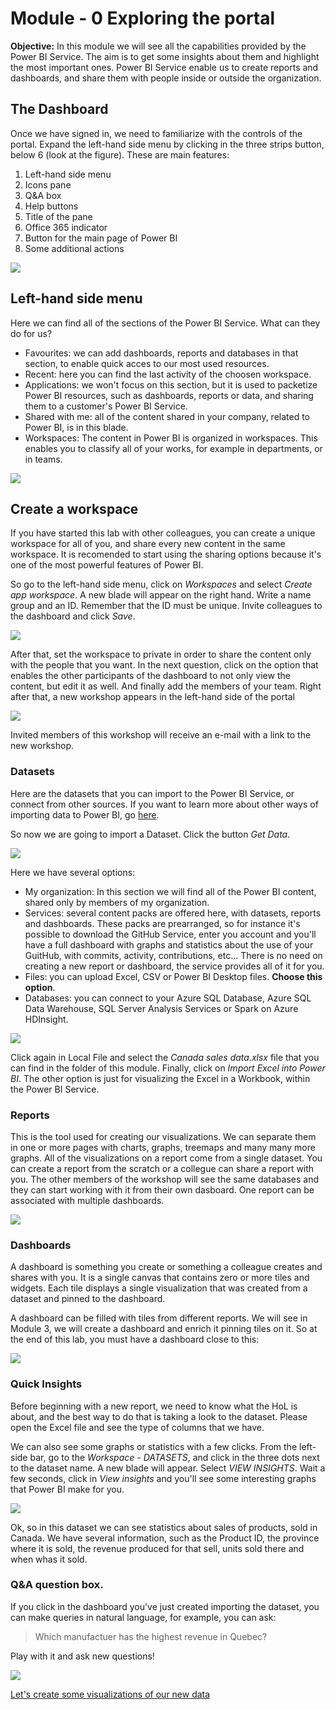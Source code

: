 # Module - 0 Exploring the portal
**Objective:** In this module we will see all the capabilities provided by the Power BI Service. The aim is to get some insights about them and highlight the most important ones. Power BI Service enable us to create reports and dashboards, and share them with people inside or outside the organization.

## The Dashboard

Once we have signed in, we need to familiarize with the controls of the portal. Expand the left-hand side menu by clicking in the three strips button, below 6 (look at the figure). These are main features:

1) Left-hand side menu
2) Icons pane
3) Q&A box
4) Help buttons
5) Title of the pane
6) Office 365 indicator
7) Button for the main page of Power BI
8) Some additional actions

 ![](/Module%200%20-%20Exploring%20the%20portal/Images/theDashboard.png)


## Left-hand side menu
Here we can find all of the sections of the Power BI Service. What can they do for us?
* Favourites: we can add dashboards, reports and databases in that section, to enable quick acces to our most used resources.
* Recent: here you can find the last activity of the choosen workspace.
* Applications: we won't focus on this section, but it is used to packetize Power BI resources, such as dashboards, reports or data, and sharing them to a customer's Power BI Service.
* Shared with me: all of the content shared in your company, related to Power BI, is in this blade.
* Workspaces: The content in Power BI is organized in workspaces. This enables you to classify all of your works, for example in departments, or in teams.


 ![](/Module%200%20-%20Exploring%20the%20portal/Images/workspaces.png)



## Create a workspace
If you have started this lab with other colleagues, you can create a unique workspace for all of you, and share every new content in the same workspace. It is recomended to start using the sharing options because it's one of the most powerful features of Power BI.

So go to the left-hand side menu, click on *Workspaces* and select *Create app workspace*. A new blade will appear on the right hand. Write a name group and an ID. Remember that the ID must be unique. Invite colleagues to the dashboard and click *Save*.

![](/Module%200%20-%20Exploring%20the%20portal/Images/creatingWorkspace.png)
 
After that, set the workspace to private in order to share the content only with the people that you want. In the next question, click on the option that enables the other participants of the dashboard to not only view the content, but edit it as well.
And finally add the members of your team. Right after that, a new workshop appears in the left-hand side of the portal

![](/Module%200%20-%20Exploring%20the%20portal/Images/createdWorkspace.png)

Invited members of this workshop will receive an e-mail with a link to the new workshop.

### Datasets
Here are the datasets that you can import to the Power BI Service, or connect from other sources. If you want to learn more about other ways of importing data to Power BI, go [here](https://powerbi.microsoft.com/en-us/documentation/powerbi-service-get-data/).

So now we are going to import a Dataset. Click the button *Get Data*.

![](/Module%200%20-%20Exploring%20the%20portal/Images/getData.png)


Here we have several options:
* My organization: In this section we will find all of the Power BI content, shared only by members of my organization.
* Services: several content packs are offered here, with datasets, reports and dashboards. These packs are prearranged, so for instance it's possible to download the GitHub Service, enter you account and you'll have a full dashboard with graphs and statistics about the use of your GuitHub, with commits, activity, contributions, etc... There is no need on creating a new report or dashboard, the service provides all of it for you.
* Files: you can upload Excel, CSV or Power BI Desktop files. **Choose this option**.
* Databases: you can connect to your Azure SQL Database, Azure SQL Data Warehouse, SQL Server Analysis Services or Spark on Azure HDInsight.


![](/Module%200%20-%20Exploring%20the%20portal/Images/getDataOptions.png)


Click again in Local File and select the *Canada sales data.xlsx* file that you can find in the folder of this module. Finally, click on *Import Excel into Power BI*. The other option is just for visualizing the Excel in a Workbook, within the Power BI Service. 

### Reports
This is the tool used for creating our visualizations. We can separate them in one or more pages with charts, graphs, treemaps and many many more graphs. All of the visualizations on a report come from a single dataset. You can create a report from the scratch or a collegue can share a report with you. The other members of the workshop will see the same databases and they can start working with it from their own dasboard. One report can be associated with multiple dashboards.

![](/Module%200%20-%20Exploring%20the%20portal/Images/emptyReport.png)


### Dashboards
A dashboard is something you create or something a colleague creates and shares with you. It is a single canvas that contains zero or more tiles and widgets. Each tile displays a single visualization that was created from a dataset and pinned to the dashboard.

A dashboard can be filled with tiles from different reports. We will see in Module 3, we will create a dashboard and enrich it pinning tiles on it. So at the end of this lab, you must have a dashboard close to this:

![](/Module%200%20-%20Exploring%20the%20portal/Images/finalDashboard.png)


### Quick Insights
Before beginning with a new report, we need to know what the HoL is about, and the best way to do that is taking a look to the dataset. Please open the Excel file and see the type of columns that we have.

We can also see some graphs or statistics with a few clicks. From the left-side bar, go to the *Workspace* - *DATASETS*, and click in the three dots next to the dataset name. A new blade will appear. Select *VIEW INSIGHTS*. Wait a few seconds, click in *View insights* and you'll see some interesting graphs that Power BI make for you.

![](/Module%200%20-%20Exploring%20the%20portal/Images/quickInsights.png)


Ok, so in this dataset we can see statistics about sales of products, sold in Canada. We have several information, such as the Product ID, the province where it is sold, the revenue produced for that sell, units sold there and when whas it sold.


### Q&A question box.
If you click in the dashboard you've just created importing the dataset, you can make queries in natural language, for example, you can ask:
> Which manufactuer has the highest revenue in Quebec?


Play with it and ask new questions!

![](/Module%200%20-%20Exploring%20the%20portal/Images/QandA.PNG)

[Let's create some visualizations of our new data](https://github.com/daorti/PowerBIWorkshop/tree/master/Module%201%20-%20Visualizations%20I)

